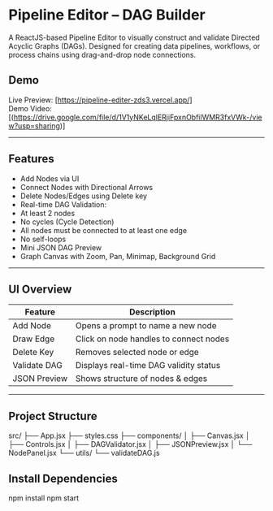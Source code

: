 # Pipeline Editor – DAG Builder 

A ReactJS-based Pipeline Editor to visually construct and validate Directed Acyclic Graphs (DAGs). Designed for creating data pipelines, workflows, or process chains using drag-and-drop node connections.

## Demo

 Live Preview: [https://pipeline-editer-zds3.vercel.app/]  
 Demo Video: [(https://drive.google.com/file/d/1V1yNKeLqlERjiFpxnObfilWMR3fxVWk-/view?usp=sharing)]

---

##  Features

-  Add Nodes via UI
-  Connect Nodes with Directional Arrows
-  Delete Nodes/Edges using Delete key
-  Real-time DAG Validation:
  - At least 2 nodes
  - No cycles (Cycle Detection)
  - All nodes must be connected to at least one edge
  - No self-loops
-  Mini JSON DAG Preview
-  Graph Canvas with Zoom, Pan, Minimap, Background Grid

---

##  UI Overview

| Feature               | Description                                |
|----------------------|--------------------------------------------|
|  Add Node           | Opens a prompt to name a new node          |
|  Draw Edge          | Click on node handles to connect nodes     |
|  Delete Key         | Removes selected node or edge              |
|  Validate DAG       | Displays real-time DAG validity status     |
|  JSON Preview       | Shows structure of nodes & edges           |

---

##  Project Structure
src/
├── App.jsx
├── styles.css
├── components/
│   ├── Canvas.jsx
│   ├── Controls.jsx
│   ├── DAGValidator.jsx
│   ├── JSONPreview.jsx
│   └── NodePanel.jsx
└── utils/
    └── validateDAG.js
## Install Dependencies
npm install
npm start
